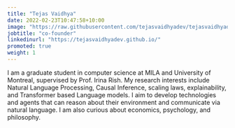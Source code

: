 ```yaml
---
title: "Tejas Vaidhya"
date: 2022-02-23T10:47:58+10:00
image: "https://raw.githubusercontent.com/tejasvaidhyadev/tejasvaidhyadev.github.io/master/_images/tejas2.jpg"
jobtitle: "co-founder"
linkedinurl: "https://tejasvaidhyadev.github.io/"
promoted: true
weight: 1
---
```

I am a graduate student in computer science at MILA and University of Montreal, supervised by Prof. Irina Rish. My research interests include Natural Language Processing, Causal Inference, scaling laws, explainability, and Transformer based Language models. I aim to develop technologies and agents that can reason about their environment and communicate via natural language. I am also curious about economics, psychology, and philosophy.



